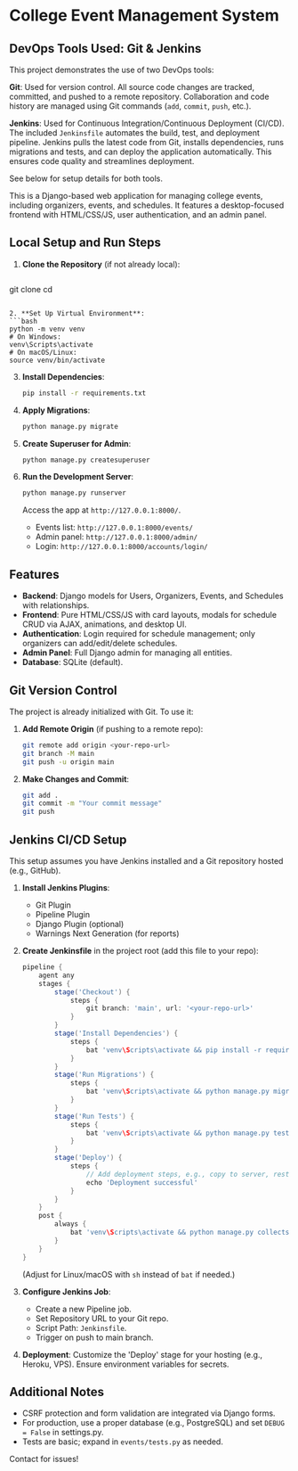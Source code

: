 # College Event Management System

## DevOps Tools Used: Git & Jenkins

This project demonstrates the use of two DevOps tools:

**Git**: Used for version control. All source code changes are tracked, committed, and pushed to a remote repository. Collaboration and code history are managed using Git commands (`add`, `commit`, `push`, etc.).

**Jenkins**: Used for Continuous Integration/Continuous Deployment (CI/CD). The included `Jenkinsfile` automates the build, test, and deployment pipeline. Jenkins pulls the latest code from Git, installs dependencies, runs migrations and tests, and can deploy the application automatically. This ensures code quality and streamlines deployment.

See below for setup details for both tools.

This is a Django-based web application for managing college events, including organizers, events, and schedules. It features a desktop-focused frontend with HTML/CSS/JS, user authentication, and an admin panel.

## Local Setup and Run Steps

1. **Clone the Repository** (if not already local):
   ```bash
git clone <repository-url>
   cd <project-directory>
   ```

2. **Set Up Virtual Environment**:
   ```bash
   python -m venv venv
   # On Windows:
   venv\Scripts\activate
   # On macOS/Linux:
   source venv/bin/activate
   ```

3. **Install Dependencies**:
   ```bash
   pip install -r requirements.txt
   ```

4. **Apply Migrations**:
   ```bash
   python manage.py migrate
   ```

5. **Create Superuser for Admin**:
   ```bash
   python manage.py createsuperuser
   ```

6. **Run the Development Server**:
   ```bash
   python manage.py runserver
   ```
   Access the app at `http://127.0.0.1:8000/`.
   - Events list: `http://127.0.0.1:8000/events/`
   - Admin panel: `http://127.0.0.1:8000/admin/`
   - Login: `http://127.0.0.1:8000/accounts/login/`

## Features
- **Backend**: Django models for Users, Organizers, Events, and Schedules with relationships.
- **Frontend**: Pure HTML/CSS/JS with card layouts, modals for schedule CRUD via AJAX, animations, and desktop UI.
- **Authentication**: Login required for schedule management; only organizers can add/edit/delete schedules.
- **Admin Panel**: Full Django admin for managing all entities.
- **Database**: SQLite (default).

## Git Version Control

The project is already initialized with Git. To use it:

1. **Add Remote Origin** (if pushing to a remote repo):
   ```bash
   git remote add origin <your-repo-url>
   git branch -M main
   git push -u origin main
   ```

2. **Make Changes and Commit**:
   ```bash
   git add .
   git commit -m "Your commit message"
   git push
   ```

## Jenkins CI/CD Setup

This setup assumes you have Jenkins installed and a Git repository hosted (e.g., GitHub).

1. **Install Jenkins Plugins**:
   - Git Plugin
   - Pipeline Plugin
   - Django Plugin (optional)
   - Warnings Next Generation (for reports)

2. **Create Jenkinsfile** in the project root (add this file to your repo):
   ```groovy
   pipeline {
       agent any
       stages {
           stage('Checkout') {
               steps {
                   git branch: 'main', url: '<your-repo-url>'
               }
           }
           stage('Install Dependencies') {
               steps {
                   bat 'venv\Scripts\activate && pip install -r requirements.txt'
               }
           }
           stage('Run Migrations') {
               steps {
                   bat 'venv\Scripts\activate && python manage.py migrate'
               }
           }
           stage('Run Tests') {
               steps {
                   bat 'venv\Scripts\activate && python manage.py test'
               }
           }
           stage('Deploy') {
               steps {
                   // Add deployment steps, e.g., copy to server, restart service
                   echo 'Deployment successful'
               }
           }
       }
       post {
           always {
               bat 'venv\Scripts\activate && python manage.py collectstatic --noinput'
           }
       }
   }
   ```
   (Adjust for Linux/macOS with `sh` instead of `bat` if needed.)

3. **Configure Jenkins Job**:
   - Create a new Pipeline job.
   - Set Repository URL to your Git repo.
   - Script Path: `Jenkinsfile`.
   - Trigger on push to main branch.

4. **Deployment**: Customize the 'Deploy' stage for your hosting (e.g., Heroku, VPS). Ensure environment variables for secrets.

## Additional Notes
- CSRF protection and form validation are integrated via Django forms.
- For production, use a proper database (e.g., PostgreSQL) and set `DEBUG = False` in settings.py.
- Tests are basic; expand in `events/tests.py` as needed.

Contact for issues!